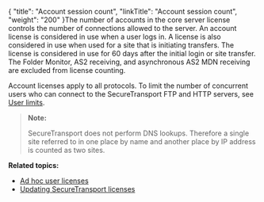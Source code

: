{
    "title": "Account session count",
    "linkTitle": "Account session count",
    "weight": "200"
}The number of accounts in the core server license controls the number of connections allowed to the server. An account license is considered in use when a user logs in. A license is also considered in use when used for a site that is initiating transfers. The license is considered in use for 60 days after the initial login or site transfer. The Folder Monitor, AS2 receiving, and asynchronous AS2 MDN receiving are excluded from license counting.

Account licenses apply to all protocols. To limit the number of concurrent users who can connect to the <span class="mc-variable axway_variables.Component_Short_Name variable">SecureTransport</span> FTP and HTTP servers, see <a href="../../../c_st_accesscontrol/c_st_userlimits#AccessMenu_3475920566_1011758" class="MCXref xref">User limits</a>.

> **Note:**
>
> SecureTransport does not perform DNS lookups. Therefore a single site referred to in one place by name and another place by IP address is counted as two sites.

**Related topics:**

-   <a href="../c_st_adhoc_user_licenses" class="MCXref xref">Ad hoc user licenses</a>
-   <a href="../t_st_serverlicenses" class="MCXref xref">Updating SecureTransport licenses</a>
